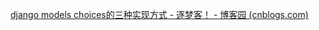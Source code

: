 [django models choices的三种实现方式 - 逐梦客！ - 博客园 (cnblogs.com)](https://www.cnblogs.com/zhumengke/articles/10821158.html)

